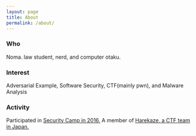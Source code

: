 ```yaml
---
layout: page
title: About
permalink: /about/
---
```

### Who
Noma. law student, nerd, and computer otaku.
### Interest
Adversarial Example, Software Security, CTF(mainly pwn), and Malware Analysis
### Activity
Participated in [Security Camp in 2016.](http://www.security-camp.org/camp/index.html)
A member of [Harekaze, a CTF team in Japan.](https://harekaze.com)

